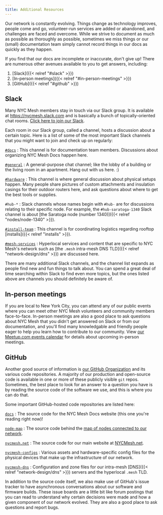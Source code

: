 ```yaml
---
title: Additional Resources
---
```


Our network is constantly evolving. Things change as technology improves, people come and go, volunteer-run services are added or abandoned, and challenges are faced and overcome. While we strive to document as much as possible as thoroughly as possible, sometimes we miss things or our (small) documentation team simply cannot record things in our docs as quickly as they happen.

If you find that our docs are incomplete or inaccurate, don't give up! There are numerous other avenues available to you to get answers, including:

1. [Slack]({{< relref "#slack" >}})
1. [In-person meetings]({{< relref "#in-person-meetings" >}})
1. [GitHub]({{< relref "#github" >}})

## Slack

Many NYC Mesh members stay in touch via our Slack group. It is available at https://nycmesh.slack.com and is basically a bunch of topically-oriented chat rooms. [Click here to join our Slack](https://nycmesh.slack.com/join/shared_invite/enQtNDk0NDA4OTAyNDY0LTU5NWMyODY5ZTYyMDY2NzgzOTJmZjFmZTg3YWRjYjE0M2EyMzlhNDE3YmIxZmZhYTZmNjIwNTVkMDIwMjI2ZDg).

Each room in our Slack group, called a channel, hosts a discussion about a certain topic. Here is a list of some of the most important Slack channels that you might want to join and check up on regularly:

[`#docs`](https://nycmesh.slack.com/messages/docs)
: This channel is for documentation team members. Discussions about organizing NYC Mesh Docs happen here.

[`#general`](https://nycmesh.slack.com/messages/general)
: A general-purpose chat channel; like the lobby of a building or the living room in an apartment. Hang out with us here. :)

[`#hardware`](https://nycmesh.slack.com/messages/hardware)
: This channel is where general discussion about physical setups happen. Many people share pictures of custom attachments and insulation casings for their outdoor routers here, and ask questions about where to get the best tools or supplies.

`#hub-*`
: Slack channels whose names begin with `#hub-` are for discussions relating to their specific node. For example, the `#hub-saratoga-1340` Slack channel is about [the Saratoga node (number 1340)]({{< relref "nodes/node-1340" >}}).

[`#install-team`](https://nycmesh.slack.com/messages/install-team)
: This channel is for coordinating logistics regarding rooftop [installs]({{< relref "installs" >}}).

[`#mesh-services`](https://nycmesh.slack.com/messages/mesh-services)
: Hyperlocal services and content that are specific to NYC Mesh's network such as [the `.mesh` intra-mesh DNS TLD]({{< relref "network-design/dns" >}}) are discussed here.

There are many additional Slack channels, and the channel list expands as people find new and fun things to talk about. You can spend a great deal of time searching within Slack to find even more topics, but the ones listed above are channels you should definitely be aware of.

## In-person meetings

If you are local to New York City, you can attend any of our public events where you can meet other NYC Mesh volunteers and community members face-to-face. In-person meetings are also a good place to ask questions about NYC Mesh that you didn't get answered on Slack or from our documentation, and you'll find many knowledgable and friendly people eager to help you learn how to contribute to our community. View [our Meetup.com events calendar](https://www.meetup.com/nycmesh/events/) for details about upcoming in-person meetings.

## GitHub

Another good source of information is [our GitHub Organization](https://github.com/nycmeshnet) and its various code repositories. A majority of our production and open-source code is available in one or more of these publicly visible `git` repos. Sometimes, the best place to look for an answer to a question you have is by reading the source code of the software we use, and this is where you can do that.

Some important GitHub-hosted code repositories are listed here:

[`docs`](https://github.com/nycmeshnet/docs)
: The source code for the NYC Mesh Docs website (this one you're reading right now)!

[`node-map`](https://github.com/nycmeshnet/node-map)
: The source code behind the [map of nodes connected to our network](https://nycmesh.net/map).

[`nycmesh.net`](https://github.com/nycmeshnet/nycmesh.net)
: The source code for our main website at [NYCMesh.net](https://nycmesh.net/).

[`nycmesh-configs`](https://github.com/nycmeshnet/nycmesh-configs)
: Various assets and hardware-specific config files for the physical devices that make up the infrastructure of our network.

[`nycmesh-dns`](https://github.com/nycmeshnet/nycmesh-dns)
: Configuration and zone files for our intra-mesh [DNS]({{< relref "network-design/dns" >}}) servers and the hyperlocal `.mesh` TLD.

In addition to the source code itself, we also make use of GitHub's issue tracker to have asynchronous conversations about our software and firmware builds. These issue boards are a little bit like forum postings that you can read to understand why certain decisions were made and how a given component of our network evolved. They are also a good place to ask questions and report bugs.

